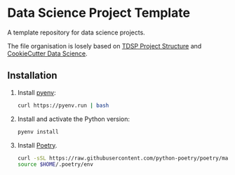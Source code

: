 # Data Science Project Template

A template repository for data science projects.

The file organisation is losely based on [TDSP Project Structure](https://github.com/Azure/Azure-TDSP-ProjectTemplate) and [CookieCutter Data Science](https://github.com/drivendata/cookiecutter-data-science/).

## Installation

1. Install [pyenv](https://github.com/pyenv/pyenv):
   ```bash
   curl https://pyenv.run | bash
   ```
2. Install and activate the Python version:
   ```bash
   pyenv install
   ```
3. Install [Poetry](https://python-poetry.org/docs/).
   ```bash
   curl -sSL https://raw.githubusercontent.com/python-poetry/poetry/master/get-poetry.py | python
   source $HOME/.poetry/env
   ```
